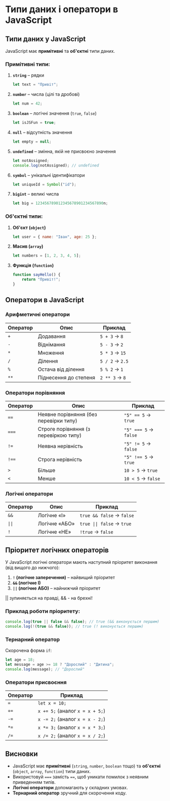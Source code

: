 # Типи даних і оператори в JavaScript

## Типи даних у JavaScript

JavaScript має **примітивні** та **об'єктні** типи даних.

### Примітивні типи:
1. **`string`** – рядки  
   ```js
   let text = "Привіт";
   ```
2. **`number`** – числа (цілі та дробові)  
   ```js
   let num = 42;
   ```
3. **`boolean`** – логічні значення (`true`, `false`)  
   ```js
   let isJSFun = true;
   ```
4. **`null`** – відсутність значення  
   ```js
   let empty = null;
   ```
5. **`undefined`** – змінна, якій не присвоєно значення  
   ```js
   let notAssigned;
   console.log(notAssigned); // undefined
   ```
6. **`symbol`** – унікальні ідентифікатори  
   ```js
   let uniqueId = Symbol("id");
   ```
7. **`bigint`** – великі числа  
   ```js
   let big = 123456789012345678901234567890n;
   ```

### Об'єктні типи:
1. **Об'єкт (`object`)**  
   ```js
   let user = { name: "Іван", age: 25 };
   ```
2. **Масив (`array`)**  
   ```js
   let numbers = [1, 2, 3, 4, 5];
   ```
3. **Функція (`function`)**  
   ```js
   function sayHello() {
       return "Привіт!";
   }
   ```

## Оператори в JavaScript

### Арифметичні оператори
| Оператор | Опис             | Приклад  |
|----------|------------------|----------|
| `+`      | Додавання        | `5 + 3` → `8` |
| `-`      | Віднімання       | `5 - 3` → `2` |
| `*`      | Множення         | `5 * 3` → `15` |
| `/`      | Ділення          | `5 / 2` → `2.5` |
| `%`      | Остача від ділення | `5 % 2` → `1` |
| `**`     | Піднесення до степеня | `2 ** 3` → `8` |

### Оператори порівняння
| Оператор | Опис | Приклад |
|----------|------|---------|
| `==`     | Неявне порівняння (без перевірки типу) | `"5" == 5` → `true` |
| `===`    | Строге порівняння (з перевіркою типу) | `"5" === 5` → `false` |
| `!=`     | Неявна нерівність | `"5" != 5` → `false` |
| `!==`    | Строга нерівність | `"5" !== 5` → `true` |
| `>`      | Більше | `10 > 5` → `true` |
| `<`      | Менше | `10 < 5` → `false` |

### Логічні оператори
| Оператор | Опис | Приклад |
|----------|------|---------|
| `&&`     | Логічне «І» | `true && false` → `false` |
| `\|\|`     | Логічне «АБО» | `true \|\| false` → `true` |
| `!`      | Логічне «НЕ» | `!true` → `false` |
## Пріоритет логічних операторів
У JavaScript логічні оператори мають наступний пріоритет виконання (від вищого до нижчого):

1. **`!` (логічне заперечення)** – найвищий пріоритет
2. **`&&` (логічне І)**
3. **`||` (логічне АБО)** – найнижчий пріоритет

|| зупиняється на правді, && - на брехні!

### Приклад роботи пріоритету:
```js
console.log(true || false && false); // true (&& виконується першим)
console.log(!(true && false)); // true (! виконується першим)
```

### Тернарний оператор
Скорочена форма `if`:
```js
let age = 18;
let message = age >= 18 ? "Дорослий" : "Дитина";
console.log(message); // "Дорослий"
```

### Оператори присвоєння
| Оператор | Приклад |
|----------|---------|
| `=`      | `let x = 10;` |
| `+=`     | `x += 5;` (аналог `x = x + 5;`) |
| `-=`     | `x -= 2;` (аналог `x = x - 2;`) |
| `*=`     | `x *= 3;` (аналог `x = x * 3;`) |
| `/=`     | `x /= 2;` (аналог `x = x / 2;`) |

## Висновки
- JavaScript має **примітивні** (`string`, `number`, `boolean` тощо) та **об'єктні** (`object`, `array`, `function`) типи даних.
- Використовуй `===` замість `==`, щоб уникати помилок з неявним приведенням типів.
- **Логічні оператори** допомагають у складних умовах.
- **Тернарний оператор** зручний для скорочення коду.
